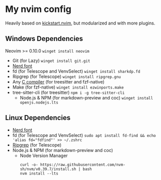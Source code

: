 # My nvim config
Heavily based on [kickstart.nvim](https://github.com/nvim-lua/kickstart.nvim), but modularized and with more plugins.

## Windows Dependencies
Neovim >= 0.10.0 `winget install neovim`

- Git (for Lazy) `winget install git.git`
- [Nerd font](https://www.nerdfonts.com/font-downloads)
- fd (for Telescope and VenvSelect) `winget install sharkdp.fd`
- Ripgrep (for Telescope) `winget install ripgrep.gnu`
- Any [C compiler](https://winlibs.com) (for treesitter and fzf-native)
- Make (for fzf-native) `winget install ezwinports.make`
- tree-sitter-cli (for treesitter) `npm i -g tree-sitter-cli`
  - Node.js & NPM (for markdown-preview and coc) `winget install openjs.nodejs.lts`

## Linux Dependencies
- [Nerd font](https://www.nerdfonts.com/font-downloads)
- fd (for Telescope and VenvSelect) `sudo apt install fd-find && echo 'alias fd="fdfind"' >> ~/.zshrc`
- [Ripgrep](https://github.com/BurntSushi/ripgrep/releases) (for Telescope)
- Node.js & NPM (for markdown-preview and coc)
  - Node Version Manager
    ```
    curl -o- https://raw.githubusercontent.com/nvm-sh/nvm/v0.39.7/install.sh | bash
    nvm install --lts
    ```
